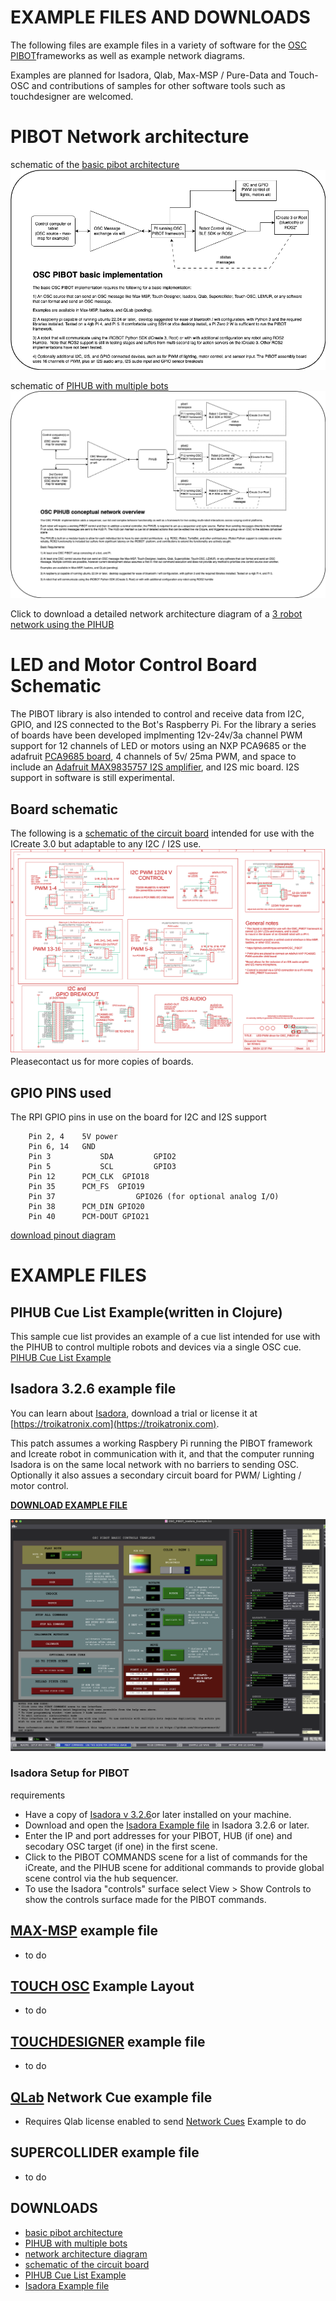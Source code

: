 # EXAMPLE FILES AND DOWNLOADS
The following files are example files in a variety of software for the [OSC PIBOT](https://github.com/thirtysevennorth/OSC_PIBOT/blob/main/README.md)frameworks as well as example network diagrams.

Examples are planned for Isadora, Qlab, Max-MSP / Pure-Data and Touch-OSC and contributions of samples for other software tools such as touchdesigner are welcomed. 

# PIBOT Network architecture
schematic of the [basic pibot architecture](OSC_PIBOT_SIMPLE.png)
![basic pibot architecture](OSC_PIBOT_SIMPLE.png)

schematic of [PIHUB with multiple bots](OSC_PIHUB.png)
![Multiple PIBOT and HUB architecture](OSC_PIHUB.png)

Click to download a detailed network architecture diagram of a [3 robot network using the PIHUB](OSC_PIBOT_Network_Overview.pdf)

# LED and Motor Control Board Schematic
The PIBOT library is also intended to control and receive data from I2C, GPIO, and I2S connected to the Bot's Raspberry Pi. For the library a series of boards have been developed implmenting 12v-24v/3a channel PWM support for 12 channels of LED or motors using an NXP PCA9685 or the adafruit [PCA9685 board](https://learn.adafruit.com/16-channel-pwm-servo-driver), 4 channels of 5v/ 25ma PWM, and space to include an [Adafruit MAX9835757 I2S amplifier](https://learn.adafruit.com/adafruit-max98357-i2s-class-d-mono-amp/overview), and I2S mic board. I2S support in software is still experimental.

## Board schematic
The following is a [schematic of the circuit board](LED_PWM_driver_schematic.png) intended for use with the ICreate 3.0 but adaptable to any I2C / I2S use. 
![schematic of the circuit board](LED_PWM_driver_schematic_small.png)
Pleasecontact us for more copies of boards. 


## GPIO PINS used
The RPI GPIO pins in use on the board for I2C and I2S support
```
	Pin 2, 4  	5V power	
	Pin 6, 14	GND	
	Pin 3			SDA 	 	GPIO2
	Pin 5			SCL 	 	GPIO3
	Pin 12		PCM_CLK  GPIO18
	Pin 35		PCM_FS	GPIO19
	Pin 37				 	GPIO26 (for optional analog I/O)
	Pin 38		PCM_DIN	GPIO20
	Pin 40		PCM-DOUT GPIO21
```
[download pinout diagram](PI-I2C_BOARD_PINOUT)


# EXAMPLE FILES

## PIHUB Cue List Example(written in Clojure)
This sample cue list provides an example of a cue list intended for use with the PIHUB to control multiple robots and devices via a single OSC cue.
[PIHUB Cue List Example](CueListExample.md)

## Isadora 3.2.6 example file
You can learn about [Isadora](https://troikatronix.com), download a trial or license it at [https://troikatronix.com](https://troikatronix.com).

This patch assumes a working Raspbery Pi running the PIBOT framework and Icreate robot in communication with it, and that the computer running Isadora is on the same local network with no barriers to sending OSC. Optionally it also assues a secondary circuit board for PWM/ Lighting / motor control. 

[**DOWNLOAD EXAMPLE FILE**](OSC_PIBOT_Isadora_Example.izz)

![Isadora Example Screenshot](IsadoraExample_PIBOT.png)


### Isadora Setup for PIBOT
requirements
 - Have a copy of [Isadora v 3.2.6](https://troikatronix.com/get-it)or later installed on your machine. 
 - Download and open the [Isadora Example file](OSC_PIBOT_Isadora_Example.izz) in Isadora 3.2.6 or later.
 - Enter the IP and port addresses for your PIBOT, HUB (if one) and secodary OSC target (if one) in the first scene.
 - Click to the PIBOT COMMANDS scene for a list of commands for the iCreate, and the PIHUB scene for additional commands to provide global scene control via the hub sequencer. 
 - To use the Isadora "controls" surface select View > Show Controls to show the controls surface made for the PIBOT commands. 
 
## [MAX-MSP](https://cycling74.com) example file
   - to do

## [TOUCH OSC](https://hexler.net/touchosc) Example Layout
   - to do 

## [TOUCHDESIGNER](https://derivative.ca/) example file
   - to do

## [QLab](https://qlab.com) Network Cue example file
   - Requires Qlab license enabled to send [Network Cues](https://qlab.app/docs/v5/networking/network-cues/) Example to do

## SUPERCOLLIDER example file
   - to do

## DOWNLOADS
   - [basic pibot architecture](OSC_PIBOT_SIMPLE.png)
   - [PIHUB with multiple bots](OSC_PIHUB.png)
   - [network architecture diagram](OSC_PIBOT_Network_Overview.pdf)
   - [schematic of the circuit board](LED_PWM_driver_schematic.png)
   - [PIHUB Cue List Example](CueListExample.md)
   - [Isadora Example file](OSC_PIBOT_Isadora_Example.izz)

